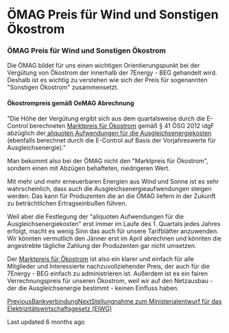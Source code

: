 # ÖMAG Preis für Wind und Sonstigen Ökostrom

### ÖMAG Preis für Wind und Sonstigen Ökostrom

Die ÖMAG bildet für uns einen wichtigen Orientierungspunkt bei der Vergütung von Ökostrom der innerhalb der 7Energy - BEG gehandelt wird. Deshalb ist es wichtig zu verstehen wie sich der Preis für sogenannten "Sonstigen Ökostrom" zusammensetzt.

#### Ökostrompreis gemäß OeMAG Abrechnung <a href="#okostrompreis-gemass-oemag-abrechnung" id="okostrompreis-gemass-oemag-abrechnung"></a>

"Die Höhe der Vergütung ergibt sich aus dem quartalsweise durch die E-Control berechneten [Marktpreis für Ökostrom](https://www.e-control.at/de/marktteilnehmer/oeko-energie/marktpreis) gemäß § 41 ÖSG 2012 idgF abzüglich der[ aliquoten Aufwendungen für die Ausgleichsenergiekosten](https://www.oem-ag.at/de/marktteilnehmer/mehraufwendungen/) (ebenfalls berechnet durch die E-Control auf Basis der Vorjahreswerte für Ausgleichsenergie)."

Man bekommt also bei der ÖMAG nicht den "Marktpreis für Ökostrom", sondern einen mit Abzügen behafteten, niedrigeren Wert.

Mit mehr und mehr erneuerbaren Energien aus Wind und Sonne ist es sehr wahrscheinlich, dass auch die Ausgleichsenergieaufwendungen steigen werden. Das kann für Produzenten die an die ÖMAG liefern in der Zukunft zu beträchtlichen Ertragseinbußen führen.

Weil aber die Festlegung der "aliquoten Aufwendungen für die Ausgleichsenergiekosten" erst immer im Laufe des 1. Quartals jedes Jahres erfolgt, macht es wenig Sinn das auch für unsere Tarifblätter anzuwenden. Wir könnten vermutlich den Jänner erst im April abrechnen und könnten die angestrebte tägliche Zahlung der Produzenten gar nicht umsetzen.

Der [Marktpreis für Ökostrom](https://www.e-control.at/de/marktteilnehmer/oeko-energie/marktpreis) ist also ein klarer und einfach für alle Mitglieder und Interessierte nachzuvollziehender Preis, der auch für die 7Energy - BEG einfach zu administrieren ist. Außerdem ist es ein fairen Verrechnungspreis für unseren Ökostrom, weil wir auf den Netzausbau - der die Ausgleichsenergie bestimmt - keinen Einfluss haben.

[PreviousBankverbindung](broken-reference)[NextStellungnahme zum Ministerialentwurf für das Elektrizitätswirtschaftsgesetz (ElWG)](broken-reference)

Last updated 6 months ago
